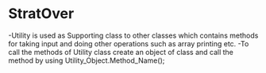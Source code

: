 # StratOver
-Utility is used as Supporting class to other classes which contains methods for taking input
and doing other operations such as array printing etc.
-To call the methods of Utility class create an object of class and call the method by using
    Utility_Object.Method_Name(); 
